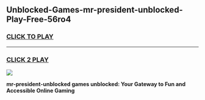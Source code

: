 
## Unblocked-Games-mr-president-unblocked-Play-Free-56ro4
<h3>
<a href="https://premium76.site?title=mr-president-unblocked&ref=12A">CLICK TO PLAY</a></h3>
<hr>

<h3>
<a href="https://premium76.site?title=mr-president-unblocked&ref=12A">CLICK 2 PLAY</a>
  
</h3>

<a href="https://premium76.site?title=mr-president-unblocked&ref=12A"><img src="https://clearcache.store/games.png"></a>


**mr-president-unblocked games unblocked: Your Gateway to Fun and Accessible Online Gaming**
